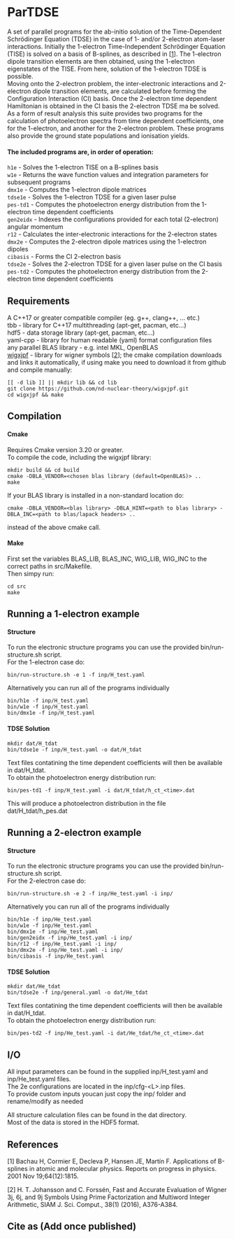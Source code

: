 # ParTDSE

A set of parallel programs for the ab-initio solution of the Time-Dependent Schrödinger Equation (TDSE) in the case of 1- and/or 2-electron atom-laser interactions. Initially the 1-electron Time-Independent Schrödinger Equation (TISE) is solved on a basis of B-splines, as described in \[[1](https://iopscience.iop.org/article/10.1088/0034-4885/64/12/205)\]. The 1-electron dipole transition elements are then obtained, using the 1-electron eigenstates of the TISE. From here, solution of the 1-electron TDSE is possible. \
Moving onto the 2-electron problem, the inter-electronic interactions and 2-electron dipole transition elements, are calculated before forming the Configuration Interaction (CI) basis. Once the 2-electron time dependent Hamiltonian is obtained in the CI basis the 2-electron TDSE ma be solved.\
As a form of result analysis this suite provides two programs for the calculation of photoelectron spectra from time dependent coefficients, one for the 1-electron, and another for the 2-electron problem. These programs also provide the ground state populations and ionisation yields.

#### The included programs are, in order of operation:
`h1e`      - Solves the 1-electron TISE on a B-splines basis\
`w1e`      - Returns the wave function values and integration parameters for subsequent programs\
`dmx1e`    - Computes the 1-electron dipole matrices\
`tdse1e`   - Solves the 1-electron TDSE for a given laser pulse\
`pes-td1`  - Computes the photoelectron energy distribution from the 1-electron time dependent coefficients\
`gen2eidx` - Indexes the configurations provided for each total (2-electron) angular momentum\
`r12`      - Calculates the inter-electronic interactions for the 2-electron states\
`dmx2e`    - Computes the 2-electron dipole matrices using the 1-electron dipoles\
`cibasis`  - Forms the CI 2-electron basis\
`tdse2e`   - Solves the 2-electron TDSE for a given laser pulse on the CI basis\
`pes-td2`  - Computes the photoelectron energy distribution from the 2-electron time dependent coefficients

## Requirements

A C++17 or greater compatible compiler (eg. g++, clang++, ... etc.) \
tbb                       - library for C++17 multithreading (apt-get, pacman, etc...)  \
hdf5                      - data storage library (apt-get, pacman, etc...) \
yaml-cpp                  - library for human readable (yaml) format configuration files \
any parallel BLAS library - e.g. intel MKL, OpenBLAS \
[wigxjpf](https://github.com/nd-nuclear-theory/wigxjpf)                   - library for wigner symbols \[[2](https://doi.org/10.1137/15M1021908)\]; the cmake compilation downloads and links it automatically, if using make you need to download it from github and compile manually:

```
[[ -d lib ]] || mkdir lib && cd lib
git clone https://github.com/nd-nuclear-theory/wigxjpf.git
cd wigxjpf && make
```

## Compilation
#### Cmake
Requires Cmake version 3.20 or greater.\
To compile the code, including the wigxjpf library:
```
mkdir build && cd build
cmake -DBLA_VENDOR=<chosen blas library (default=OpenBLAS)> ..
make
```

If your BLAS library is installed in a non-standard location do:
```
cmake -DBLA_VENDOR=<blas library> -DBLA_HINT=<path to blas library> -DBLA_INC=<path to blas/lapack headers> ..
```
instead of the above cmake call.

#### Make
First set the variables BLAS_LIB, BLAS_INC, WIG_LIB, WIG_INC to the correct paths in src/Makefile.\
Then simpy run:
```
cd src
make
```

## Running a 1-electron example
#### Structure
To run the electronic structure programs you can use the provided bin/run-structure.sh script. \
For the 1-electron case do:
```
bin/run-structure.sh -e 1 -f inp/H_test.yaml
```

Alternatively you can run all of the programs individually
```
bin/h1e -f inp/H_test.yaml
bin/w1e -f inp/H_test.yaml
bin/dmx1e -f inp/H_test.yaml
```
#### TDSE Solution
```
mkdir dat/H_tdat
bin/tdse1e -f inp/H_test.yaml -o dat/H_tdat
```
Text files contatining the time dependent coefficients will then be available in dat/H_tdat.\
To obtain the photoelectron energy distribution run:
```
bin/pes-td1 -f inp/H_test.yaml -i dat/H_tdat/h_ct_<time>.dat
```
This will produce a photoelectron distribution in the file dat/H_tdat/h_pes.dat

## Running a 2-electron example
#### Structure
To run the electronic structure programs you can use the provided bin/run-structure.sh script. \
For the 2-electron case do:
```
bin/run-structure.sh -e 2 -f inp/He_test.yaml -i inp/
```
Alternatively you can run all of the programs individually
```
bin/h1e -f inp/He_test.yaml
bin/w1e -f inp/He_test.yaml
bin/dmx1e -f inp/He_test.yaml
bin/gen2eidx -f inp/He_test.yaml -i inp/
bin/r12 -f inp/He_test.yaml -i inp/
bin/dmx2e -f inp/He_test.yaml -i inp/
bin/cibasis -f inp/He_test.yaml
```
#### TDSE Solution
```
mkdir dat/He_tdat
bin/tdse2e -f inp/general.yaml -o dat/He_tdat
```
Text files contatining the time dependent coefficients will then be available in dat/H_tdat.\
To obtain the photoelectron energy distribution run:
```
bin/pes-td2 -f inp/He_test.yaml -i dat/He_tdat/he_ct_<time>.dat
```

## I/O

All input parameters can be found in the supplied inp/H_test.yaml and inp/He_test.yaml files. \
The 2e configurations are located in the inp/cfg-\<L\>.inp files. \
To provide custom inputs youcan just copy the inp/ folder and rename/modify as needed

All structure calculation files can be found in the dat directory.\
Most of the data is stored in the HDF5 format.

## References
[1] Bachau H, Cormier E, Decleva P, Hansen JE, Martín F. Applications of 
    B-splines in atomic and molecular physics. Reports on progress in physics. 
    2001 Nov 19;64(12):1815.

[2] H. T. Johansson and C. Forssén, Fast and Accurate Evaluation of Wigner 3j,
    6j, and 9j Symbols Using Prime Factorization and Multiword Integer Arithmetic,
    SIAM J. Sci. Comput., 38(1) (2016), A376-A384.
    
## Cite as (Add once published)
